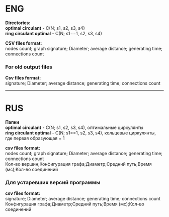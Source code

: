 # ENG
**Directories:**   
**optimal circulant** - C(N; s1, s2, s3, s4)       
**ring circulant optimal** - C(N; s1==1, s2, s3, s4)  

**CSV files format:**   
nodes count; graph signature; Diameter; average distance; generating time; connections count    
### For old output files   
**Csv files format:**   
signature; Diameter; average distance; generating time; connections count  
***
# RUS
**Папки**    
**optimal circulant** - C(N; s1, s2, s3, s4), оптимальные циркулянты       
**ring circulant optimal** - C(N; s1==1, s2, s3, s4), кольцевые циркулянты, где первая образующая = 1  

**csv files format:**   
nodes count; graph signature; Diameter; average distance; generating time; connections count    
Кол-во вершин;Конфигурация графа;Диаметр;Средний путь;Время (мс);Кол-во соединений    
### Для устаревших версий программы    
**csv files format:**   
  signature; Diameter; average distance; generating time; connections count   
  Конфигурация графа;Диаметр;Средний путь;Время (мс);Кол-во соединений 
